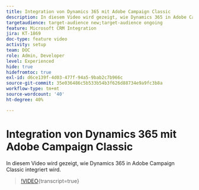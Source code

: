 ```yaml
---
title: Integration von Dynamics 365 mit Adobe Campaign Classic
description: In diesem Video wird gezeigt, wie Dynamics 365 in Adobe Campaign Classic integriert wird.
targetaudience: target-audience new;target-audience ongoing
feature: Microsoft CRM Integration
jira: KT-1869
doc-type: feature video
activity: setup
team: DOC
role: Admin, Developer
level: Experienced
hide: true
hidefromtoc: true
exl-id: d6ce139f-4d03-477f-94a5-9bab2c7b966c
source-git-commit: 35e036486c5b533b54b3f626d88734e9a9fc3b8a
workflow-type: tm+mt
source-wordcount: '40'
ht-degree: 40%

---
```


# Integration von Dynamics 365 mit Adobe Campaign Classic

In diesem Video wird gezeigt, wie Dynamics 365 in Adobe Campaign Classic integriert wird.

>[!VIDEO](https://video.tv.adobe.com/v/23837?quality=12&learn=on){transcript=true}
